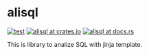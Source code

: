 # alisql
[![test](https://github.com/yujikawa/alisql/actions/workflows/test.yml/badge.svg)](https://github.com/yujikawa/alisql/actions/workflows/test.yml)
[![alisql at crates.io](https://img.shields.io/crates/v/alisql.svg)](https://crates.io/crates/alisql)
[![alisql at docs.rs](https://docs.rs/alisql/badge.svg)](https://docs.rs/alisql)

This is library to analize SQL with jinja template.
